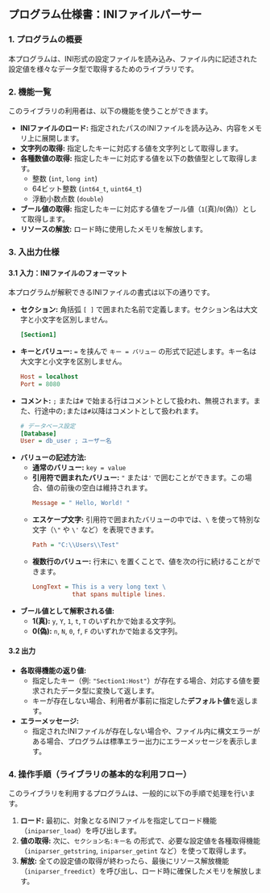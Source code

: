 ## プログラム仕様書：INIファイルパーサー

### 1. プログラムの概要

本プログラムは、INI形式の設定ファイルを読み込み、ファイル内に記述された設定値を様々なデータ型で取得するためのライブラリです。

### 2. 機能一覧

このライブラリの利用者は、以下の機能を使うことができます。

* **INIファイルのロード:** 指定されたパスのINIファイルを読み込み、内容をメモリ上に展開します。
* **文字列の取得:** 指定したキーに対応する値を文字列として取得します。
* **各種数値の取得:** 指定したキーに対応する値を以下の数値型として取得します。
    * 整数 (`int`, `long int`)
    * 64ビット整数 (`int64_t`, `uint64_t`)
    * 浮動小数点数 (`double`)
* **ブール値の取得:** 指定したキーに対応する値をブール値（`1`(真)/`0`(偽)）として取得します。
* **リソースの解放:** ロード時に使用したメモリを解放します。

### 3. 入出力仕様

#### 3.1 入力：INIファイルのフォーマット

本プログラムが解釈できるINIファイルの書式は以下の通りです。

* **セクション:** 角括弧 `[ ]` で囲まれた名前で定義します。セクション名は大文字と小文字を区別しません。
  ```ini
  [Section1]
  ```
* **キーとバリュー:** `=` を挟んで `キー = バリュー` の形式で記述します。キー名は大文字と小文字を区別しません。
  ```ini
  Host = localhost
  Port = 8080
  ```
* **コメント:** `;` または`#` で始まる行はコメントとして扱われ、無視されます。また、行途中の`;`または`#`以降はコメントとして扱われます。
  ```ini
  # データベース設定
  [Database]
  User = db_user ; ユーザー名
  ```
* **バリューの記述方法:**
    * **通常のバリュー:** `key = value`
    * **引用符で囲まれたバリュー:** `"` または`'` で囲むことができます。この場合、値の前後の空白は維持されます。
      ```ini
      Message = " Hello, World! "
      ```
    * **エスケープ文字:** 引用符で囲まれたバリューの中では、`\` を使って特別な文字（`\"` や `\'` など）を表現できます。
      ```ini
      Path = "C:\\Users\\Test"
      ```
    * **複数行のバリュー:** 行末に`\` を置くことで、値を次の行に続けることができます。
      ```ini
      LongText = This is a very long text \
                 that spans multiple lines.
      ```
* **ブール値として解釈される値:**
    * **1(真):** `y`, `Y`, `1`, `t`, `T` のいずれかで始まる文字列。
    * **0(偽):** `n`, `N`, `0`, `f`, `F` のいずれかで始まる文字列。

#### 3.2 出力

* **各取得機能の返り値:**
    * 指定したキー（例: `"Section1:Host"`）が存在する場合、対応する値を要求されたデータ型に変換して返します。
    * キーが存在しない場合、利用者が事前に指定した**デフォルト値**を返します。
* **エラーメッセージ:**
    * 指定されたINIファイルが存在しない場合や、ファイル内に構文エラーがある場合、プログラムは標準エラー出力にエラーメッセージを表示します。

### 4. 操作手順（ライブラリの基本的な利用フロー）

このライブラリを利用するプログラムは、一般的に以下の手順で処理を行います。

1.  **ロード:** 最初に、対象となるINIファイルを指定してロード機能（`iniparser_load`）を呼び出します。
2.  **値の取得:** 次に、`セクション名:キー名` の形式で、必要な設定値を各種取得機能（`iniparser_getstring`, `iniparser_getint` など）を使って取得します。
3.  **解放:** 全ての設定値の取得が終わったら、最後にリソース解放機能（`iniparser_freedict`）を呼び出し、ロード時に確保したメモリを解放します。
